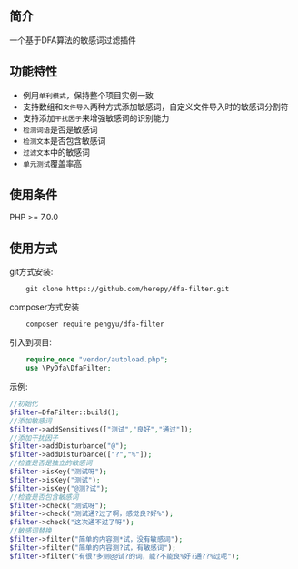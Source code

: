 ## 简介

一个基于DFA算法的敏感词过滤插件

## 功能特性

* 例用`单利模式`，保持整个项目实例一致
* 支持数组和`文件导入`两种方式添加敏感词，自定义文件导入时的敏感词分割符
* 支持添加`干扰因子`来增强敏感词的识别能力
* `检测词语`是否是敏感词
* `检测文本`是否包含敏感词
* `过滤文本`中的敏感词
* `单元测试`覆盖率高

## 使用条件

PHP >= 7.0.0

## 使用方式

git方式安装:
```git
    git clone https://github.com/herepy/dfa-filter.git
```
composer方式安装
```comopser
    composer require pengyu/dfa-filter
```

引入到项目:
```php
    require_once "vendor/autoload.php";
    use \PyDfa\DfaFilter;
```

示例:
```php
//初始化
$filter=DfaFilter::build();
//添加敏感词
$filter->addSensitives(["测试","良好","通过"]);
//添加干扰因子
$filter->addDisturbance("@");
$filter->addDisturbance(["?","%"]);
//检查是否是独立的敏感词
$filter->isKey("测试呀");
$filter->isKey("测试");
$filter->isKey("@测?试");
//检查是否包含敏感词
$filter->check("测试呀");
$filter->check("测试通?过了啊，感觉良?好%");
$filter->check("这次通不过了呀");
//敏感词替换
$filter->filter("简单的内容测*试，没有敏感词");
$filter->filter("简单的内容测?试，有敏感词");
$filter->filter("有很?多测@@试?的词，能?不能良%好?通??%过呢");
```